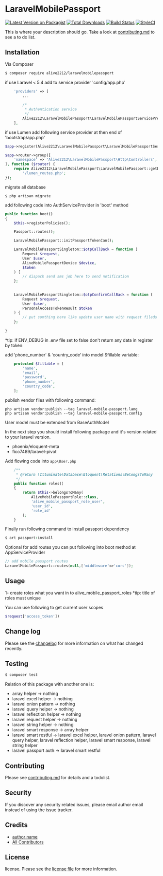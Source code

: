 # LaravelMobilePassport

[![Latest Version on Packagist][ico-version]][link-packagist]
[![Total Downloads][ico-downloads]][link-downloads]
[![Build Status][ico-travis]][link-travis]
[![StyleCI][ico-styleci]][link-styleci]

This is where your description should go. Take a look at [contributing.md](contributing.md) to see a to do list.

## Installation

Via Composer

``` bash
$ composer require alive2212/laravelmobilepassport
```
if use Laravel < 5.4 add to service provider 'config/app.php'
```php
    'providers' => [
        ...
        
        /*
         * Authentication service
         */
        Alive2212\LaravelMobilePassport\LaravelMobilePassportServiceProvider::class,
    ],
```

if use Lumen add following service provider at then end of 'bootstrap/app.php' 
```php
$app->register(Alive2212\LaravelMobilePassport\LaravelMobilePassportServiceProvider::class);

$app->router->group([
    'namespace' => 'Alive2212\LaravelMobilePassport\Http\Controllers',
], function ($router) {
    require Alive2212\LaravelMobilePassport\LaravelMobilePassport::getDir() .
        '/lumen_routes.php';
});
```

migrate all database
```
$ php artisan migrate
```
add following code into AuthServiceProvider in 'boot' method
```php
public function boot()
{
    $this->registerPolicies();

    Passport::routes();

    LaravelMobilePassport::initPassportTokenCan();

    LaravelMobilePassportSingleton::$otpCallBack = function (
        Request $request,
        User $user,
        AliveMobilePassportDevice $device,
        $token
    ) {
        // dispach send sms job here to send notification
    };
    
    
    LaravelMobilePassportSingleton::$otpConfirmCallBack = function (
        Request $request,
        User $user,
        PersonalAccessTokenResult $token
    ) {
        // put somthing here like update user name with request fileds
    };
    
}
```
*tip: if ENV_DEBUG in .env file set to false don't return any data in register by token 

add 'phone_number' & 'country_code' into model $fillable variable:
```php
    protected $fillable = [
        'name',
        'email',
        'password',
        'phone_number',
        'country_code',
    ];
```
publish vendor files with following command:
```
php artisan vendor:publish --tag laravel-mobile-passport.lang
php artisan vendor:publish --tag laravel-mobile-passport.config
```
User model must be extended from BaseAuthModel

In the next step you should install following package and it's version related to your laravel version.
* phoenix/eloquent-meta
* fico7489/laravel-pivot

Add flowing code into `app\User.php` 

```php
    /**
     * @return \Illuminate\Database\Eloquent\Relations\BelongsToMany
     */
    public function roles()
    {
        return $this->belongsToMany(
            AliveMobilePassportRole::class,
            'alive_mobile_passport_role_user',
            'user_id',
            'role_id'
        );
    }
```

Finally run following command to install passport dependency
```php
$ art passport:install
```

Optional
for add routes you can put following into boot method at AppServiceProvider 
```php
// add mobile passport routes
LaravelMobilePassport::routes(null,['middleware'=>'cors']);
```

## Usage
1- create roles what you want in to alive_mobile_passport_roles
*tip: title of roles must unique

You can use following to get current user scopes
```php
$request['access_token'])
```

## Change log

Please see the [changelog](changelog.md) for more information on what has changed recently.

## Testing

``` bash
$ composer test
```

Relation of this package with another one is:
* array helper -> nothing
* laravel excel helper -> nothing
* laravel onion pattern -> nothing
* laravel query helper -> nothing
* laravel reflection helper -> nothing
* laravel request helper -> nothing
* laravel string helper -> nothing
* laravel smart response -> array helper
* laravel smart restful -> laravel excel helper, laravel onion pattern, laravel query helper, laravel reflection helper, laravel smart response, laravel string helper
* laravel passport auth -> laravel smart restful 

## Contributing

Please see [contributing.md](contributing.md) for details and a todolist.

## Security

If you discover any security related issues, please email author email instead of using the issue tracker.

## Credits

- [author name][link-author]
- [All Contributors][link-contributors]

## License

license. Please see the [license file](license.md) for more information.

[ico-version]: https://img.shields.io/packagist/v/alive2212/laravelmobilepassport.svg?style=flat-square
[ico-downloads]: https://img.shields.io/packagist/dt/alive2212/laravelmobilepassport.svg?style=flat-square
[ico-travis]: https://img.shields.io/travis/alive2212/laravelmobilepassport/master.svg?style=flat-square
[ico-styleci]: https://styleci.io/repos/12345678/shield

[link-packagist]: https://packagist.org/packages/alive2212/laravelmobilepassport
[link-downloads]: https://packagist.org/packages/alive2212/laravelmobilepassport
[link-travis]: https://travis-ci.org/alive2212/laravelmobilepassport
[link-styleci]: https://styleci.io/repos/12345678
[link-author]: https://github.com/alive2212
[link-contributors]: ../../contributors]